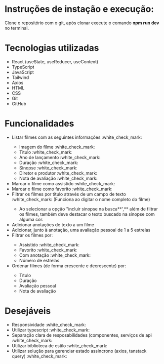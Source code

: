 # Instruções de instação e execução:

Clone o repositório com o git, após clonar execute o comando <b>npm run dev</b>  no terminal.

# Tecnologias utilizadas

<ul>
  <li>React (useState, useReducer, useContext)</li>
  <li>TypeScript</li>
  <li>JavaScript</li>
  <li>Tailwind</li>
  <li>Axios</li>
  <li>HTML</li>
  <li>CSS</li>
  <li>Git</li>
  <li>GitHub</li>
</ul>

# Funcionalidades

<ul>
  <li>Listar filmes com as seguintes informações :white_check_mark:</li>
    <ul>
      <li>Imagem do filme :white_check_mark:</li>
      <li>Titulo :white_check_mark:</li>
      <li>Ano de lançamento :white_check_mark:</li>
      <li>Duração :white_check_mark:</li>
      <li>Sinopse :white_check_mark:</li>
      <li>Diretor e produtor :white_check_mark:</li>
      <li>Nota de avaliação :white_check_mark:</li>
    </ul>
  
  <li>Marcar o filme como assistido :white_check_mark:</li>
  
  <li>Marcar o filme como favorito :white_check_mark:</li>
  
  <li>Filtrar os filmes por titulo através de um campo de texto :white_check_mark: (Funciona ao digitar o nome completo do filme)</li>
    <ul>
      <li>
        Ao selecionar a opção "incluir sinopse na busca**',** além de filtrar os filmes, também deve destacar o texto buscado na sinopse com alguma cor.
      </li>
    </ul>
    
  <li>Adicionar anotações de texto a um filme</li>
  
  <li>Adicionar, junto à anotação, uma avaliação pessoal de 1 a 5 estrelas</li>
  
  <li>Filtrar os filmes por:</li>
    <ul>
      <li>Assistido :white_check_mark:</li>
      <li>Favorito :white_check_mark:</li>
      <li>Com anotação :white_check_mark:</li>
      <li>Número de estrelas </li>
    </ul>
    
  <li>Ordenar filmes (de forma crescente e decrescente) por:</li>
    <ul>
      <li>Título</li>
      <li>Duração</li>
      <li>Avaliação pessoal</li>
      <li>Nota de avaliação</li>
    </ul>
</ul>

# Desejáveis

<ul>
  <li>Responsividade :white_check_mark:</li>
  <li>Utilizar typescript :white_check_mark:</li>
  <li>Separação clara de resposabilidades (componentes, serviços de api :white_check_mark:</li>
  <li>Utilizar biblioteca de estilo :white_check_mark:</li>
  <li>Utilizar solução para gerenciar estado assincrono (axios, tanstack query) :white_check_mark:</li>
</ul>
